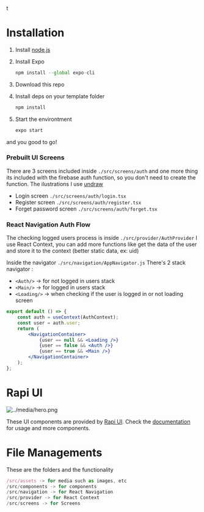 t

# Installation

1. Install [node.js](https://nodejs.org/en/)
2. Install Expo

   ```jsx
   npm install --global expo-cli
   ```

3. Download this repo
4. Install deps on your template folder

   ```jsx
   npm install
   ```

5. Start the environtment

   ```jsx
   expo start
   ```



and you good to go!

### Prebuilt UI Screens

There are 3 screens included inside `./src/screens/auth` and one more thing its included with the firebase auth function, so you don't need to create the function. The ilustrations I use [undraw](https://undraw.co/)

- Login screen `./src/screens/auth/login.tsx`
- Register screen `./src/screens/auth/register.tsx`
- Forget password screen `./src/screens/auth/forget.tsx`


### React Navigation Auth Flow

The checking logged users process is inside `./src/provider/AuthProvider` I use React Context, you can add more functions like get the data of the user and store it to the context (better static data, ex: uid)

Inside the navigator `./src/navigation/AppNavigator.js`
There's 2 stack navigator :

- `<Auth/>` → for not logged in users stack
- `<Main/>` → for logged in users stack
- `<Loading/>` → when checking if the user is logged in or not loading screen

```jsx
export default () => {
	const auth = useContext(AuthContext);
	const user = auth.user;
	return (
		<NavigationContainer>
			{user == null && <Loading />}
			{user == false && <Auth />}
			{user == true && <Main />}
		</NavigationContainer>
	);
};
```

# Rapi UI

![../media/hero.png](../media/hero.png)

These UI components are provided by [Rapi UI](https://rapi-ui.kikiding.space/).
Check the [documentation](https://rapi-ui.kikiding.space/docs/) for usage and more components.

# File Managements

These are the folders and the functionality

```jsx
/src/assets -> for media such as images, etc
/src/components -> for components
/src/navigation -> for React Navigation
/src/provider -> for React Context
/src/screens -> for Screens
```
